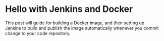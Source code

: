 # Hello with Jenkins and Docker

This post will guide for building a Docker image, and then setting up Jenkins to build and publish 
the image automatically whenever you commit change to your code repository.
